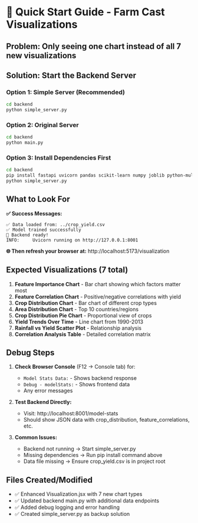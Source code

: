 # 🚀 Quick Start Guide - Farm Cast Visualizations

## Problem: Only seeing one chart instead of all 7 new visualizations

## Solution: Start the Backend Server

### Option 1: Simple Server (Recommended)
```bash
cd backend
python simple_server.py
```

### Option 2: Original Server
```bash
cd backend
python main.py
```

### Option 3: Install Dependencies First
```bash
cd backend
pip install fastapi uvicorn pandas scikit-learn numpy joblib python-multipart pydantic python-dotenv
python simple_server.py
```

## What to Look For

**✅ Success Messages:**
```
✅ Data loaded from: ../crop_yield.csv
✅ Model trained successfully
🎉 Backend ready!
INFO:     Uvicorn running on http://127.0.0.1:8001
```

**🌐 Then refresh your browser at:** http://localhost:5173/visualization

## Expected Visualizations (7 total)

1. **Feature Importance Chart** - Bar chart showing which factors matter most
2. **Feature Correlation Chart** - Positive/negative correlations with yield
3. **Crop Distribution Chart** - Bar chart of different crop types
4. **Area Distribution Chart** - Top 10 countries/regions
5. **Crop Distribution Pie Chart** - Proportional view of crops
6. **Yield Trends Over Time** - Line chart from 1990-2013
7. **Rainfall vs Yield Scatter Plot** - Relationship analysis
8. **Correlation Analysis Table** - Detailed correlation matrix

## Debug Steps

1. **Check Browser Console** (F12 → Console tab) for:
   - `Model Stats Data:` - Shows backend response
   - `Debug - modelStats:` - Shows frontend data
   - Any error messages

2. **Test Backend Directly:**
   - Visit: http://localhost:8001/model-stats
   - Should show JSON data with crop_distribution, feature_correlations, etc.

3. **Common Issues:**
   - Backend not running → Start simple_server.py
   - Missing dependencies → Run pip install command above
   - Data file missing → Ensure crop_yield.csv is in project root

## Files Created/Modified

- ✅ Enhanced Visualization.jsx with 7 new chart types
- ✅ Updated backend main.py with additional data endpoints
- ✅ Added debug logging and error handling
- ✅ Created simple_server.py as backup solution
